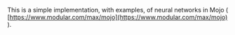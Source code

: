 This is a simple implementation, with examples, of neural networks in Mojo ( [https://www.modular.com/max/mojo](https://www.modular.com/max/mojo) ).
